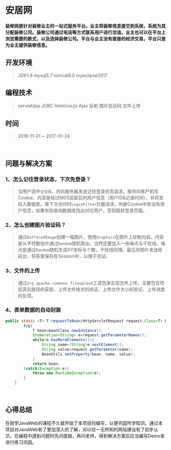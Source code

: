 # 安居网
#### 装修网是针对装修业主的一站式服务平台。业主将装修信息提交到系统，系统为其分配装修公司。装修公司通过电话等方式联系用户进行洽谈。业主也可以在平台上浏览需要的款式，以及选择装修公司。平台与业主没有直接的经济交易，平台只是为业主提供装修信息。


## 开发环境
>JDK1.8 mysql5.7 tomcat8.0 myeclipse2017
## 编程技术
>servlet/jsp JDBC html/css/js Ajax 反射 图片验证码 文件上传
## 时间
>2016-11-01 ~ 2017-01-24
<br>

## 问题与解决方案
### 1、怎么记住登录状态，下次免登录？
>当用户选中`记住我`，则向服务器发送记住登录状态请求。服务向客户机写Cookie，内容是经过MD5加密后的用户信息（用户ID&记录时间），并将其存入数据库。等下次访问时`LoginFilter`拦截请求，判断Cookie中有没有用户信息，如果有则查询数据库找出对应用户，否则跳转登录页面。
### 2、怎么创建图片验证码？
>通过`BufferedImage`创建一幅图片，使用`Graphics`在图片上绘制内容。内容是从字符数组中通过`Random`随机取出，当然还要加入一些噪点与干扰线。噪点是通过`Random`随机生成XY坐标与个数，干扰线同理。最后将图片发送给前台，将答案保存在Session中，以便于验证。
### 3、文件的上传
>通过`org.apache.commons.fileupload`工具包来实现文件上传，主要包含项目真实路径的获取、上传文件格式的验证、上传文件大小的验证、上传进度的反馈。
### 4、表单数据的自动封装
```Java
public static <T> T requestToBean(HttpServletRequest request,Class<T> beanClass){
		try{
			T bean=beanClass.newInstance();
			Enumeration<String> e=request.getParameterNames();
			while(e.hasMoreElements()){
				String name=(String)e.nextElement();
				String value=request.getParameter(name);
				BeanUtils.setProperty(bean, name, value);
			}
			return bean;
		}catch(Exception e){
			throw new RuntimeException(e);
		}
	}
```
<br>

## 心得总结
在刚学JavaWeb的课程不久就开始了本项目的编写，以便巩固所学知识。通过本项目对JavaWeb有了更加深入的了解，对以往一无所知的网站建设有了初步认识。在编程中遇到问题时先问度娘，再问老师，得到解决方案后应当编写Demo来进行练习巩固。
